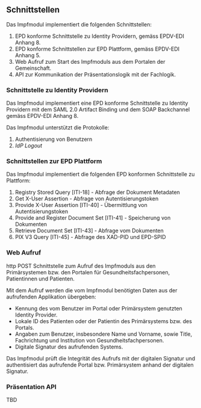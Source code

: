 ## Schnittstellen

Das Impfmodul implementiert die folgenden Schnittstellen:
1. EPD konforme Schnittstelle zu Identity Providern, gemäss EPDV-EDI Anhang 8.
2. EPD konforme Schnittstellen zur EPD Plattform, gemäss EPDV-EDI Anhang 5.
3. Web Aufruf zum Start des Impfmoduls aus dem Portalen der Gemeinschaft.
4. API zur Kommunikation der Präsentationslogik mit der Fachlogik.   

### Schnittstelle zu Identity Providern

Das Impfmodul implementiert eine EPD konforme Schnittstelle zu Identity Providern
mit dem SAML 2.0 Artifact Binding und dem SOAP Backchannel gemäss EPDV-EDI Anhang 8.

Das Impfmodul unterstützt die Protokolle:
1. Authentisierung von Benutzern
2. *IdP Logout*

### Schnittstellen zur EPD Plattform

Das Impfmodul implementiert die folgenden EPD konformen Schnittstelle zu Plattform:
1. Registry Stored Query [ITI-18] - Abfrage der Dokument Metadaten
2. Get X-User Assertion - Abfrage von Autentisierungstoken
3. Provide X-User Assertion [ITI-40] - Übermittlung von Autentisierungstoken
4. Provide and Register Document Set [ITI-41] - Speicherung von Dokumenten
5. Retrieve Document Set [ITI-43] - Abfrage vom Dokumenten
6. PIX V3 Query [ITI-45] - Abfrage des XAD-PID und EPD-SPID

### Web Aufruf

http POST Schnittstelle zum Aufruf des Impfmoduls aus den Primärsystemen bzw. den Portalen für Gesundheitsfachpersonen, Patientinnen und Patienten. 

Mit dem Aufruf werden die vom Impfmodul benötigten Daten aus der aufrufenden Applikation übergeben:

* Kennung des vom Benutzer im Portal oder Primärsystem genutzten Identity Provider. 
* Lokale ID des Patienten oder der Patientin des Primärsystems bzw. des Portals. 
* Angaben zum Benutzer, insbesondere Name und Vorname, sowie Title, Fachrichtung und Institution von Gesundheitsfachpersonen.
* Digitale Signatur des aufrufenden Systems. 

Das Impfmodul prüft die Integrität des Aufrufs mit der digitalen Signatur und authentisiert das aufrufende Portal bzw. Primärsystem anhand der digitalen Signatur.  

### Präsentation API
TBD
